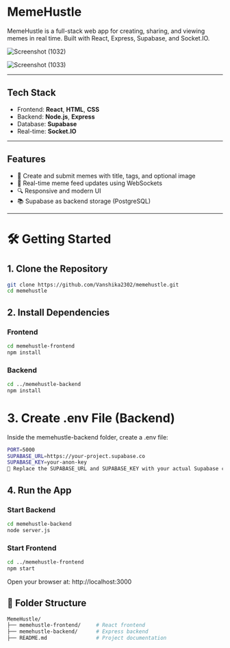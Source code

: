 #  MemeHustle

MemeHustle is a full-stack web app for creating, sharing, and viewing memes in real time. Built with React, Express, Supabase, and Socket.IO.

![Screenshot (1032)](https://github.com/user-attachments/assets/e850886c-c4dc-4f42-90dd-a2217bf06d89)

![Screenshot (1033)](https://github.com/user-attachments/assets/61e94261-868e-4334-a65a-6768f4fef380)

---

##  Tech Stack

- Frontend: **React**, **HTML**, **CSS**
- Backend: **Node.js**, **Express**
- Database: **Supabase**
- Real-time: **Socket.IO**

---

##  Features

- 🎨 Create and submit memes with title, tags, and optional image
- 📡 Real-time meme feed updates using WebSockets
- 🔍 Responsive and modern UI
- 📚 Supabase as backend storage (PostgreSQL)

---

# 🛠️ Getting Started
## 1. Clone the Repository

```bash
git clone https://github.com/Vanshika2302/memehustle.git
cd memehustle

```
## 2. Install Dependencies
### Frontend
```bash
cd memehustle-frontend
npm install
```

### Backend
```bash
cd ../memehustle-backend
npm install
```
# 3. Create .env File (Backend)
Inside the memehustle-backend folder, create a .env file:
```bash
PORT=5000
SUPABASE_URL=https://your-project.supabase.co
SUPABASE_KEY=your-anon-key
📝 Replace the SUPABASE_URL and SUPABASE_KEY with your actual Supabase credentials.
```

## 4. Run the App
### Start Backend
```bash
cd memehustle-backend
node server.js
```
### Start Frontend
```bash
cd ../memehustle-frontend
npm start
```
Open your browser at: http://localhost:3000

## 📂 Folder Structure
```bash
MemeHustle/
├── memehustle-frontend/     # React frontend
├── memehustle-backend/      # Express backend
├── README.md                # Project documentation
```
